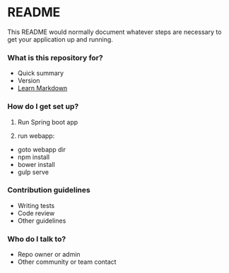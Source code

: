 # README #

This README would normally document whatever steps are necessary to get your application up and running.

### What is this repository for? ###

* Quick summary
* Version
* [Learn Markdown](https://bitbucket.org/tutorials/markdowndemo)

### How do I get set up? ###
1. Run Spring boot app

2. run webapp:
- goto webapp dir
- npm install
- bower install
- gulp serve

### Contribution guidelines ###

* Writing tests
* Code review
* Other guidelines

### Who do I talk to? ###

* Repo owner or admin
* Other community or team contact